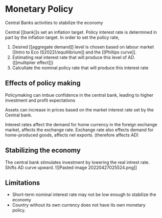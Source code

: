 # Monetary Policy
Central Banks activities to stabilize the economy

Central [[bank]]s set an inflation target. Policy interest rate is determined in part by the inflation target. In order to set the policy rate, 
1. Desired [[aggregate demand]] level is chosen based on labour market [[Intro to Eco (S2022)/equillibrium]] and the [[Phillips curve]].
2. Estimating real interest rate that will produce this level of AD. ([[multiplier effect]])
3. Calcultate the nominal policy rate that will produce this interest rate

## Effects of policy making
Policymaking can imbue confidence in the central bank, leading to higher investment and profit expectations

Assets can increase in prices based on the market interest rate set by the Central bank. 

Interest rates affect the demand for home currency in the foreign exchange market, affects the exchange rate. Exchange rate also effects demand for home-produced goods, affects net exports. (therefore affects AD)

## Stabilizing the economy 
The central bank stimulates investment by lowering the real intrest rate. Shifts AD curve upward. 
![[Pasted image 20220427025524.png]]

## Limitations
- Short-term nominal interest rate may not be low enough to stabilize the economy 
- Country without its own currency does not have its own monetary policy. 


